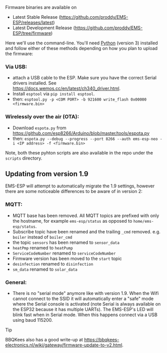 Firmware binaries are available on
 * Latest Stable Release (https://github.com/proddy/EMS-ESP/releases/latest)
 * Latest Development Release (https://github.com/proddy/EMS-ESP/tree/firmware)

Here we'll use the command-line. You'll need [Python]( https://www.python.org/downloads/) (version 3) installed and follow either of these methods depending on how you plan to upload the firmware:

### Via USB:
- attach a USB cable to the ESP. Make sure you have the correct Serial drivers installed. See https://docs.wemos.cc/en/latest/ch340_driver.html.
- Install `esptool` via `pip install esptool`.
- then: `esptool.py -p <COM PORT> -b 921600 write_flash 0x00000 <firmware.bin>` 

### Wirelessly over the air (OTA):
- Download `espota.py` from https://github.com/esp8266/Arduino/blob/master/tools/espota.py
- then: `espota.py --debug --progress --port 8266 --auth ems-esp-neo -i <IP address> -f <firmware.bin>`

Note, both these pyhton scripts are also available in the repo under the `scripts` directory.

## **Updating from version 1.9**

EMS-ESP will attempt to automatically migrate the 1.9 settings, however there are some noticeable differences to be aware of in version 2:

### MQTT:
   - MQTT base has been removed. All MQTT topics are prefixed with only the hostname, for example `ems-esp/status` as opposed to `home/ems-esp/status`.
   - Subscribe topic have been renamed and the trailing `_cmd` removed. e.g. `boiler` instead of `boiler_cmd`
   - the topic `sensors` has been renamed to `sensor_data`
   - `heatPmp` renamed to `heatPump`
   - `ServiceCodeNumber` renamed to `serviceCodeNumber`
   - Firmware version has been moved to the `start` topic
   - `desinfection` renamed to `disinfection`
   - `sm_data` renamed to `solar_data`

### General:
  - There is no "serial mode" anymore like with version 1.9. When the Wifi cannot connect to the SSID it will automatically enter a "safe" mode where the Serial console is activated (note Serial is always available on the ESP32 because it has multiple UARTs). The EMS-ESP's LED will blink fast when in Serial mode. When this happens connect via a USB using baud 115200.

> [!TIP]
> BBQKees also has a good write-up at https://bbqkees-electronics.nl/wiki/gateway/firmware-update-to-v2.html.



